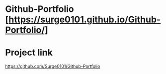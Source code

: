 # Github-Portfolio [https://surge0101.github.io/Github-Portfolio/]
# Project link
https://github.com/Surge0101/Github-Portfolio
